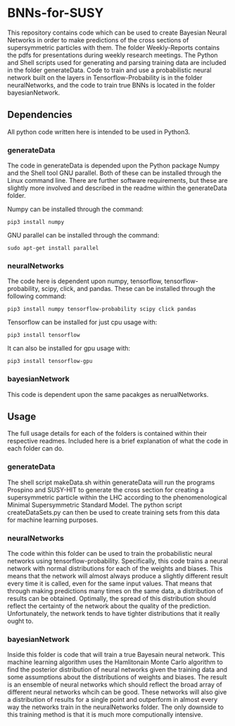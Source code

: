 # BNNs-for-SUSY
This repository contains code which can be used to create Bayesian Neural Networks in order to make predictions of the cross sections of supersymmetric particles with them. The folder Weekly-Reports contains the pdfs for presentations during weekly research meetings. The Python and Shell scripts used for generating and parsing training data are included in the folder generateData. Code to train and use a probabilistic neural network built on the layers in Tensorflow-Probability is in the folder neuralNetworks, and the code to train true BNNs is located in the folder bayesianNetwork.

## Dependencies
All python code written here is intended to be used in Python3. 
### generateData
The code in generateData is depended upon the Python package Numpy and the Shell tool GNU parallel. Both of these can be installed through the Linux command line. There are further software requirements, but these are slightly more involved and described in the readme within the generateData folder.

Numpy can be installed through the command:
```
pip3 install numpy
```
GNU parallel can be installed through the command:
```
sudo apt-get install parallel
```

### neuralNetworks
The code here is dependent upon numpy, tensorflow, tensorflow-probability, scipy, click, and pandas. These can be installed through the following command:
```
pip3 install numpy tensorflow-probability scipy click pandas
```
Tensorflow can be installed for just cpu usage with:
```
pip3 install tensorflow
```
It can also be installed for gpu usage with:
```
pip3 install tensorflow-gpu
```

### bayesianNetwork
This code is dependent upon the same pacakges as nerualNetworks.

## Usage
The full usage details for each of the folders is contained within their respective readmes. Included here is a brief explanation of what the code in each folder can do.

### generateData
The shell script makeData.sh within generateData will run the programs Prospino and SUSY-HIT to generate the cross section for creating a supersymmetric particle within the LHC according to the phenomenological Minimal Supersymmetric Standard Model. The python script createDataSets.py can then be used to create training sets from this data for machine learning purposes. 

### neuralNetworks
The code within this folder can be used to train the probabilistic neural networks using tensorflow-probability. Specifically, this code trains a neural network with normal distributions for each of the weights and biases. This means that the network will almost always produce a slightly different result every time it is called, even for the same input values. That means that through making predictions many times on the same data, a distribution of results can be obtained. Optimally, the spread of this distribution should reflect the certainty of the network about the quality of the prediction. Unfortunately, the network tends to have tighter distributions that it really ought to.

### bayesianNetwork
Inside this folder is code that will train a true Bayesain neural network. This machine learning algorithm uses the Hamlitonain Monte Carlo algorithm to find the posterior distribution of neural networks given the training data and some assumptions about the distributions of weights and biases. The result is an ensemble of neural networks which should reflect the broad array of different neural networks whcih can be good. These networks will also give a distribution of results for a single point and outperform in almost every way the networks train in the neuralNetworks folder. The only downside to this training method is that it is much more computionally intensive. 
